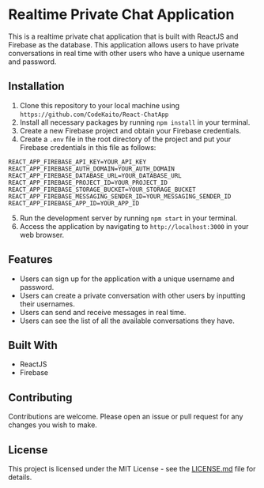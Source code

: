 # Realtime Private Chat Application

This is a realtime private chat application that is built with ReactJS and Firebase as the database. This application allows users to have private conversations in real time with other users who have a unique username and password.

## Installation

1. Clone this repository to your local machine using `https://github.com/CodeKaito/React-ChatApp`
2. Install all necessary packages by running `npm install` in your terminal.
3. Create a new Firebase project and obtain your Firebase credentials.
4. Create a `.env` file in the root directory of the project and put your Firebase credentials in this file as follows:

```
REACT_APP_FIREBASE_API_KEY=YOUR_API_KEY
REACT_APP_FIREBASE_AUTH_DOMAIN=YOUR_AUTH_DOMAIN
REACT_APP_FIREBASE_DATABASE_URL=YOUR_DATABASE_URL
REACT_APP_FIREBASE_PROJECT_ID=YOUR_PROJECT_ID
REACT_APP_FIREBASE_STORAGE_BUCKET=YOUR_STORAGE_BUCKET
REACT_APP_FIREBASE_MESSAGING_SENDER_ID=YOUR_MESSAGING_SENDER_ID
REACT_APP_FIREBASE_APP_ID=YOUR_APP_ID
```

5. Run the development server by running `npm start` in your terminal.
6. Access the application by navigating to `http://localhost:3000` in your web browser.

## Features

- Users can sign up for the application with a unique username and password.
- Users can create a private conversation with other users by inputting their usernames.
- Users can send and receive messages in real time.
- Users can see the list of all the available conversations they have.

## Built With

- ReactJS
- Firebase

## Contributing

Contributions are welcome. Please open an issue or pull request for any changes you wish to make.

## License

This project is licensed under the MIT License - see the [LICENSE.md](LICENSE.md) file for details.
